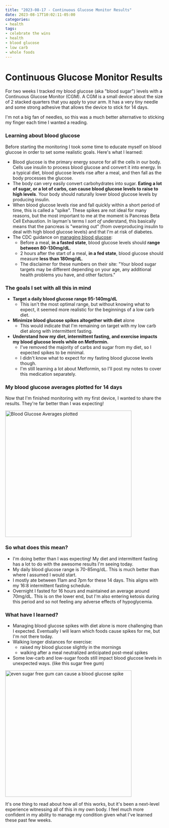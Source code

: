 ```yaml
---
title: "2023-08-17 - Continuous Glucose Monitor Results"
date: 2023-08-17T10:02:11-05:00
categories:
- health
tags:
- celebrate the wins
- health
- blood glucose
- low carb
- whole foods
---
```


# Continuous Glucose Monitor Results

For two weeks I tracked my blood glucose (aka "blood sugar") levels with a Continuous Glucose Monitor (CGM).  A CGM is a small device about the size of 2 stacked quarters that you apply to your arm.  It has a very tiny needle and some strong adhesive that allows the device to stick for 14 days.

I'm not a big fan of needles, so this was a much better alternative to sticking my finger each time I wanted a reading.

### Learning about blood glucose

Before starting the monitoring I took some time to educate myself on blood glucose in order to set some realistic goals.  Here's what I learned:

- Blood glucose is the primary energy source for all the cells in our body.  Cells use insulin to process blood glucose and convert it into energy.  In a typical diet, blood glucose levels rise after a meal, and then fall as the body processes the glucose.
- The body can very easily convert carbohydrates into sugar.  **Eating a lot of sugar, or a lot of carbs, can cause blood glucose levels to raise to high levels**. Your body should naturally lower blood glucose levels by producing insulin.
- When blood glucose levels rise and fall quickly within a short period of time, this is called a "spike".  These spikes are not ideal for many reasons, but the most important to me at the moment is Pancreas Beta Cell Exhaustion.  In layman's terms I *sort of* understand, this basically means that the pancreas is "wearing out" (from overproducing insulin to deal with high blood glucose levels) and that I'm at risk of diabetes.
- The CDC guidance on [managing blood glucose](https://www.cdc.gov/diabetes/managing/manage-blood-sugar.html):
    - Before a meal, **in a fasted state**, blood glucose levels should **range between 80-130mg/dL**.
    - 2 hours after the start of a meal, **in a fed state**, blood glucose should measure **less than 180mg/dL**.
    - The disclaimer for these numbers on their site: "Your blood sugar targets may be different depending on your age, any additional health problems you have, and other factors."

### The goals I set with all this in mind
- **Target a daily blood glucose range 95-140mg/dL**
    - This isn't the most optimal range, but without knowing what to expect, it seemed more realistic for the beginnings of a low carb diet.
- **Minimize blood glucose spikes altogether with diet** alone
    - This would indicate that I'm remaining on target with my low carb diet along with intermittent fasting.
- **Understand how my diet, intermittent fasting, and exercise impacts my blood glucose levels while on Metformin.**
    - I've removed the majority of carbs and sugar from my diet, so I expected spikes to be minimal.
    - I didn't know what to expect for my fasting blood glucose levels though.
    - I'm still learning a lot about Metformin, so I'll post my notes to cover this medication separately.

### My blood glucose averages plotted for 14 days

Now that I'm finished monitoring with my first device, I wanted to share the results.  They're far better than I was expecting!

<img src="/images/2023-08-17-blood-glucose-averages-plot.jpg" alt="Blood Glucose Averages plotted" width="400" />

### So what does this mean?
- I'm doing better than I was expecting!  My diet and intermittent fasting has a lot to do with the awesome results I'm seeing today.
- My daily blood glucose range is 70-85mg/dL.  This is much better than where I assumed I would start.
- I mostly ate between 11am and 7pm for these 14 days.  This aligns with my 16:8 intermittent fasting schedule.
- Overnight I fasted for 16 hours and maintained an average around 70mg/dL.  This is on the lower end, but I'm also entering ketosis during this period and so not feeling any adverse effects of hypoglycemia.

### What have I learned?
- Managing blood glucose spikes with diet alone is more challenging than I expected.  Eventually I will learn which foods cause spikes for me, but I'm not there today.
- Walking longer distances for exercise:
    - raised my blood glucose slightly in the mornings
    - walking after a meal neutralized anticipated post-meal spikes
- Some low-carb and low-sugar foods still impact blood glucose levels in unexpected ways. (like this sugar free gum)
<img src="/images/2023-08-13-sugar-free-gum-triggers-blood-glucose-spike.jpg" alt="even sugar free gum can cause a blood glucose spike" width="400" />


It's one thing to read about how all of this works, but it's been a next-level experience witnessing all of this in my own body.  I feel much more confident in my ability to manage my condition given what I've learned these past few weeks.
